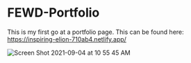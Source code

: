 # FEWD-Portfolio
This is my first go at a portfolio page. This can be found here: https://inspiring-elion-710ab4.netlify.app/


![Screen Shot 2021-09-04 at 10 55 45 AM](https://user-images.githubusercontent.com/75625047/132098808-cf77b43d-2a41-414a-b43b-18ebe8f9cd6b.png)

